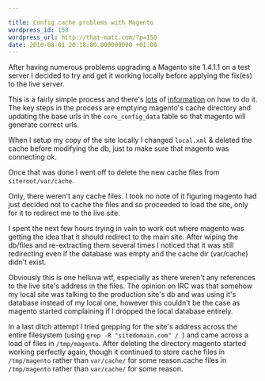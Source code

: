 ```yaml
---

title: Config cache problems with Magento
wordpress_id: 158
wordpress_url: http://that-matt.com/?p=158
date: 2010-08-01 20:18:00.000000000 +01:00
---
```

After having numerous problems upgrading a Magento site 1.4.1.1 on a test server 
I decided to try and get it working locally before applying the fix(es) to the 
live server. 

This is a fairly simple process and there's [lots][magento-base-url] of 
[information][magento-info] on how to do it. 
The key steps in the process are emptying magento's cache directory and 
updating the base urls in the `core_config_data` table so that magento 
will generate correct urls. 

<!-- more -->

When I setup my copy of the site locally I changed `local.xml` & deleted the 
cache before modifying the db, just to make sure that magento was connecting ok. 

Once that was done I went off to delete the new cache files from `siteroot/var/cache`.

Only, there weren't any cache files. I took no note of it figuring magento had 
just decided not to cache the files and so proceeded to load the site, only for 
it to redirect me to the live site. 

I spent the next few hours trying in vain to work out where magento was getting 
the idea that it should redirect to the main site. After wiping the db/files and 
re-extracting them several times I noticed that it was still redirecting even if
the database was empty and the cache dir (var/cache) didn't exist. 

Obviously this is one helluva wtf, especially as there weren't any references to
the live site's address in the files. The opinion on IRC was that somehow my 
local site was talking to the production site's db and was using it's database
instead of my local one, however this couldn't be the case as magento started
complaining if I dropped the local database entirely.

In a last ditch attempt I tried grepping for the site's address across the
entire filesystem (using `grep -R "sitedomain.com" / `) and came across a 
load of files in `/tmp/magento`. After deleting the directory magento started 
working perfectly again, though it continued to store cache files in 
`/tmp/magento` rather than `var/cache/` for some reason.cache files in 
`/tmp/magento` rather than `var/cache/` for some reason.

[magento-base-url]: http://blog.chandanweb.com/magento/how-to-change-base-url-in-magento
[magento-info]: http://www.magentocommerce.com/wiki/groups/227/moving_magento_to_another_server